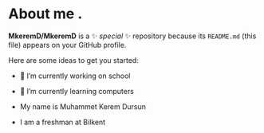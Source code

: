 # About me .


**MkeremD/MkeremD** is a ✨ _special_ ✨ repository because its `README.md` (this file) appears on your GitHub profile.

Here are some ideas to get you started:

- 🔭 I’m currently working on school
- 🌱 I’m currently learning computers
  
- My name is Muhammet Kerem Dursun
- I am a freshman at Bilkent
  
  
